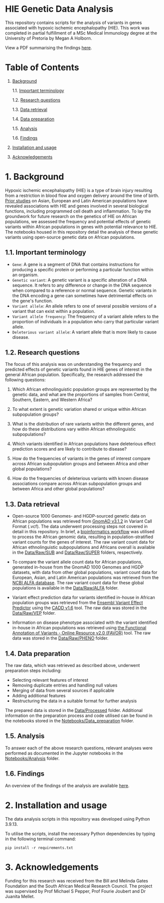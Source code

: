 # HIE Genetic Data Analysis

This repository contains scripts for the analysis of variants in genes associated with hypoxic ischemic encephalopathy (HIE). This work was completed in partial fulfillment of a MSc Medical Immunology degree at the University of Pretoria by Megan A Holborn.

View a PDF summarising the findings [here](https://github.com/Tuks-ICMM/HIE_Genetic_data_analysis/blob/main/Report.pdf). 

# Table of Contents

1. [Background](#background)
   
   1.1. [Important terminology](#important-terminology)
   
   1.2. [Research questions](#research-questions)
   
   1.3. [Data retrieval](#data-retrieval)
   
   1.4. [Data preparation](#data-preparation)
   
   1.5. [Analysis](#analysis)
   
   1.6. [Findings](#findings)
   
3. [Installation and usage](#installation-and-usage)
4. [Acknowledgements](#acknowledgements)

# 1. Background

Hypoxic ischemic encephalopathy (HIE) is a type of brain injury resulting from a restriction in blood flow and oxygen delivery around the time of birth. [Prior studies](https://doi.org/10.1016/j.ygeno.2022.110508) on Asian, European and Latin American populations have revealed associations with HIE and genes involved in several biological functions, including programmed cell death and inflammation. To lay the groundwork for future research on the genetics of HIE on African populations, we assessed the frequency and potential effects of genetic variants within African populations in genes with potential relevance to HIE. The notebooks housed in this repository detail the analysis of these genetic variants using open-source genetic data on African populations. 

## 1.1. Important terminology

* `Gene`: A gene is a segment of DNA that contains instructions for producing a specific protein or performing a particular function within an organism.
* `Genetic variant`: A genetic variant is a specific alteration of a DNA sequence. It refers to any difference or change in the DNA sequence when compared to a reference or normal sequence. Genetic variants in the DNA encoding a gene can sometimes have detrimental effects on the gene's function.
* `Variant allele`: An allele refers to one of several possible versions of a variant that can exist within a population.
* `Variant allele frequency`: The frequency of a variant allele refers to the proportion of individuals in a population who carry that particular variant allele.
* `Deleterious variant allele`: A variant allele that is more likely to cause disease.

## 1.2. Research questions

The focus of this analysis was on understanding the frequency and predicted effects of genetic variants found in HIE genes of interest in the general African population. Specifically, the research addressed the following questions:

1. Which African ethnolinguistic population groups are represented by the genetic data, and what are the proportions of samples from Central, Southern, Eastern, and Western Africa?

2. To what extent is genetic variation shared or unique within African subpopulation groups?

3. What is the distribution of rare variants within the different genes, and how do these distributions vary within African ethnolinguistic subpopulations? 

4. Which variants identified in African populations have deleterious effect prediction scores and are likely to contribute to disease?

5. How do the frequencies of variants in the genes of interest compare across African subpopulation groups and between Africa and other global populations?

6. How do the frequencies of deleterious variants with known disease associations compare across African subpopulation groups and between Africa and other global populations?

## 1.3. Data retrieval

* Open-source 1000 Genomes- and HGDP-sourced genetic data on African populations was retrieved from [GnomAD v3.1.2](https://gnomad.broadinstitute.org/news/2021-10-gnomad-v3-1-2-minor-release/) in Variant Call Format (.vcf). The data underwent processing steps not covered in detail in this repository. In brief, a [bioinformatics workflow](https://github.com/Tuks-ICMM/Pharmacogenetic-Analysis-Pipeline) was utilised to process the African genomic data, resulting in population-stratified variant counts for the genes of interest. The raw variant count data for African ethnolinguistic subpopulations and Africans overall is available in the [Data/Raw/SUB](https://github.com/Tuks-ICMM/HIE_Genetic_data_analysis/tree/main/Data/Raw/SUB) and [Data/Raw/SUPER](https://github.com/Tuks-ICMM/HIE_Genetic_data_analysis/tree/main/Data/Raw/SUPER) folders, respectively.

* To compare the variant allele count data for African populations, generated in-house from the GnomAD 1000 Genomes and HGDP datasets, with data from other global populations, variant count data for European, Asian, and Latin American populations was retrieved from the [NCBI ALFA database](https://www.ncbi.nlm.nih.gov/snp/docs/gsr/alfa/). The raw variant count data for these global populations is available in the [Data/Raw/ALFA](https://github.com/Tuks-ICMM/HIE_Genetic_data_analysis/tree/main/Data/Raw/ALFA) folder.

* Variant effect prediction data for variants identified in-house in African population groups was retrieved from the [Ensembl Variant Effect Predictor](https://www.ensembl.org/info/docs/tools/vep/index.html) using the [CADD v1.6](https://cadd.gs.washington.edu/score) tool. The raw data was stored in the [Data/Raw/VEP](https://github.com/Tuks-ICMM/HIE_Genetic_data_analysis/tree/main/Data/Raw/VEP) folder.

* Information on disease phenotype associated with the variant identified in-house in African populations was retrieved using [the Functional Annotation of Variants - Online Resource v2.0 (FAVOR)](https://favor.genohub.org/batch-annotation) tool. The raw data was stored in the [Data/Raw/PHENO](https://github.com/Tuks-ICMM/HIE_Genetic_data_analysis/tree/main/Data/Raw/PHENO) folder. 

## 1.4. Data preparation

The raw data, which was retrieved as described above, underwent preparation steps including:

* Selecting relevant features of interest
* Removing duplicate entries and handling null values
* Merging of data from several sources if applicable 
* Adding additional features
* Restructuring the data in a suitable format for further analysis

The prepared data is stored in the [Data/Processed](https://github.com/Tuks-ICMM/HIE_Genetic_data_analysis/tree/main/Data/Processed) folder. Additional information on the preparation process and code utilised can be found in the notebooks stored in the [Notebooks/Data_preparation](https://github.com/Tuks-ICMM/HIE_Genetic_data_analysis/tree/main/Notebooks/2-Data_preparation) folder.

## 1.5. Analysis

To answer each of the above research questions, relevant analyses were performed as documented in the Jupyter notebooks in the [Notebooks/Analysis](https://github.com/Tuks-ICMM/HIE_Genetic_data_analysis/tree/main/Notebooks/3-Analysis) folder. 

## 1.6. Findings

An overview of the findings of the analysis are available [here](https://github.com/Tuks-ICMM/HIE_Genetic_data_analysis/blob/main/Report.pdf). 

# 2. Installation and usage

The data analysis scripts in this repository was developed using Python 3.9.13.

To utilise the scripts, install the necessary Python dependencies by typing in the following terminal command:

`pip install -r requirements.txt`

# 3. Acknowledgements

Funding for this research was received from the Bill and Melinda Gates Foundation and the South African Medical Research Council. 
The project was supervised by Prof Michael S Pepper, Prof Fourie Joubert and Dr Juanita Mellet.
